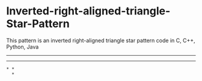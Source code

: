 # Inverted-right-aligned-triangle-Star-Pattern
This pattern is an inverted right-aligned triangle star pattern code in C, C++, Python, Java
* * * *
  * * *
    * *
      *
